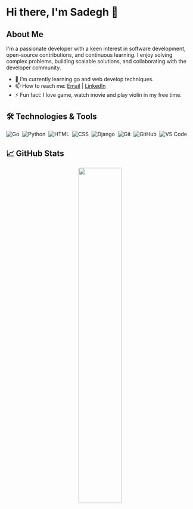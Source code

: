 # Hi there, I'm Sadegh 👋

## About Me

I'm a passionate developer with a keen interest in software development, open-source contributions, and continuous learning. I enjoy solving complex problems, building scalable solutions, and collaborating with the developer community.

- 🌱 I’m currently learning go and web develop techniques.
- 📫 How to reach me: [Email](sadeghkhoshbayancode@gmail.com) | [LinkedIn](https://www.linkedin.com/in/sadegh-khoshbayan/)
- ⚡ Fun fact: I love game, watch movie and play violin in my free time.

## 🛠️ Technologies & Tools
![Go](https://img.shields.io/badge/-Go-05122A?style=flat&logo=go)&nbsp;
![Python](https://img.shields.io/badge/-Python-05122A?style=flat&logo=python)&nbsp;
![HTML](https://img.shields.io/badge/-HTML-05122A?style=flat&logo=html5)&nbsp;
![CSS](https://img.shields.io/badge/-CSS-05122A?style=flat&logo=css3&logoColor=1572B6)&nbsp;
![Django](https://img.shields.io/badge/-Django-05122A?style=flat&logo=django)&nbsp;
![Git](https://img.shields.io/badge/-Git-05122A?style=flat&logo=git)&nbsp;
![GitHub](https://img.shields.io/badge/-GitHub-05122A?style=flat&logo=github)&nbsp;
![VS Code](https://img.shields.io/badge/-VS%20Code-05122A?style=flat&logo=visual-studio-code&logoColor=007ACC)&nbsp;

## 📈 GitHub Stats

<p align="center">
  <img width="48%" src="https://github-readme-stats.vercel.app/api?username=Sadegh-kh&show_icons=true&theme=radical" />
</p>

